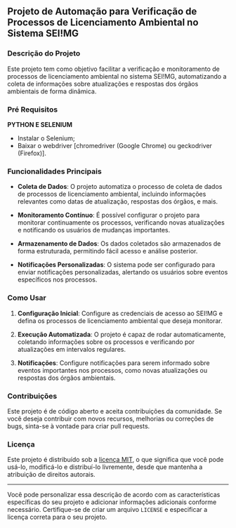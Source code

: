 ## Projeto de Automação para Verificação de Processos de Licenciamento Ambiental no Sistema SEI!MG

### Descrição do Projeto

Este projeto tem como objetivo facilitar a verificação e monitoramento de processos de licenciamento ambiental no sistema SEI!MG, automatizando a coleta de informações sobre atualizações e respostas dos órgãos ambientais de forma dinâmica.

### Pré Requisitos
**PYTHON E SELENIUM**
- Instalar o Selenium;
- Baixar o webdriver [chromedriver (Google Chrome) ou geckodriver (Firefox)].

### Funcionalidades Principais

- **Coleta de Dados**: O projeto automatiza o processo de coleta de dados de processos de licenciamento ambiental, incluindo informações relevantes como datas de atualização, respostas dos órgãos, e mais.

- **Monitoramento Contínuo**: É possível configurar o projeto para monitorar continuamente os processos, verificando novas atualizações e notificando os usuários de mudanças importantes.

- **Armazenamento de Dados**: Os dados coletados são armazenados de forma estruturada, permitindo fácil acesso e análise posterior.

- **Notificações Personalizadas**: O sistema pode ser configurado para enviar notificações personalizadas, alertando os usuários sobre eventos específicos nos processos.

### Como Usar

1. **Configuração Inicial**: Configure as credenciais de acesso ao SEI!MG e defina os processos de licenciamento ambiental que deseja monitorar.

2. **Execução Automatizada**: O projeto é capaz de rodar automaticamente, coletando informações sobre os processos e verificando por atualizações em intervalos regulares.

3. **Notificações**: Configure notificações para serem informado sobre eventos importantes nos processos, como novas atualizações ou respostas dos órgãos ambientais.

### Contribuições

Este projeto é de código aberto e aceita contribuições da comunidade. Se você deseja contribuir com novos recursos, melhorias ou correções de bugs, sinta-se à vontade para criar pull requests.

### Licença

Este projeto é distribuído sob a [licença MIT](LICENSE), o que significa que você pode usá-lo, modificá-lo e distribuí-lo livremente, desde que mantenha a atribuição de direitos autorais.

---

Você pode personalizar essa descrição de acordo com as características específicas do seu projeto e adicionar informações adicionais conforme necessário. Certifique-se de criar um arquivo `LICENSE` e especificar a licença correta para o seu projeto.
